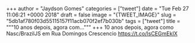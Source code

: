 
+++
author = "Jaydson Gomes"
categories = ["tweet"]
date = "Tue Feb 27 11:06:21 +0000 2018"
draft = false
image = "{TWEET_IMAGE}"
slug = "5db1af780f03d55115157f11acb070f2ef7b030b"
tags = ["tweet"]
title = """10 anos depois, agora com..."""
+++
10 anos depois, agora como Nasc/BrazilJS em Rua Domingos Crescencio https://t.co/IsCEGmEkIX

